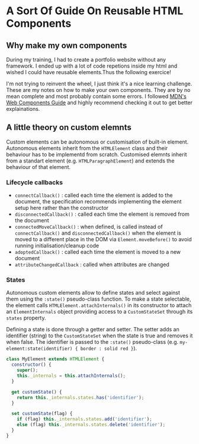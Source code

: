 # A Sort Of Guide On Reusable HTML Components

## Why make my own components

During my training, I had to create a portfolio website without any framework. I ended up with a lot of code repetions inside my html and wished I could have reusable elements.Thus the following exercice! 

I'm not trying to reinvent the wheel, I just think it's a nice learning challenge. These are my notes on how to make your own components. They are by no mean complete and most probably contain some errors. I followed [MDN's Web Components Guide](https://developer.mozilla.org/en-US/docs/Web/API/Web_components) and highly recommend checking it out to get better explainations.

## A little theory on custom elemnts

Custom elements can be autonomous or customisation of built-in element. Autonomous elements inherit from the `HTMLElement` class and their behaviour has to be implementd from scratch. Customised elemnts inherit from a standart element (e.g. `HTMLParagraphElement`) and extends the behaviour of that element.

### Lifecycle callbacks

- `connectCallback()` : called each time the element is added to the document, the specification recommends implementing the element setup here rather than the constructor
- `disconnectedCallback()` : called each time the element is removed from the document
- `connectedMoveCallback()` : when defined, is called instead of `connectCallback()` and `disconnectedCallback()` when the element is moved to a different place in the DOM via `Element.moveBefore()` to avoid running initialisation/cleanup code
- `adoptedCallback()` : called each time the element is moved to a new document
- `attributeChangedCallback` : called when attributes are changed

### States

Autonomous custom elements allow to define states and select against them using the `:state()` pseudo-class function. To make a state selectable, the element calls `HTMLElement.attachInternals()` in its constructor to attach an `ElementInternals` object providing access to a `CustomStateSet` through its `states` property.

Defining a state is done through a getter and setter. The setter adds an identifier (string) to the `CustomStateSet` when the state is true and removes it when false. The identifier is passed to the `:state()` pseudo-class (e.g. `my-element:state(identifier) { border : solid red }`).

``` js
class MyElement extends HTMLElement {
  constructor() {
    super();
    this._internals = this.attachInternals();
  }

  get customState() {
    return this._internals.states.has('identifier');
  }

  set customState(flag) {
    if (flag) this._internals.states.add('identifier');
    else (flag) this._internals.states.delete('identifier');
  }
}
```
